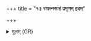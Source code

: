 +++
title = "१३ सपत्नसाहं प्रमृणम् इदम्"

+++
<details><summary>मूलम् (GR)</summary>

सपत्नसाहं प्रमृणम्  
इदं राष्ट्रं दृढम् उग्रम् ।  
साढामित्रम् अभिमातिषाहं  
सर्वा जिगाय पृतना अभिष्टि ॥
</details>